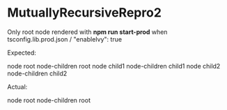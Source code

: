 # MutuallyRecursiveRepro2

Only root node rendered with <b>npm run start-prod</b> when tsconfig.lib.prod.json / "enableIvy": true

Expected:

node root
node-children root
node child1
node-children child1
node child2
node-children child2

Actual:

node root
node-children root
